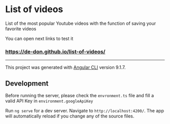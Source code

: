 # List of videos

List of the most popular Youtube videos with the function of saving your favorite videos

You can open next links to test it
### https://de-don.github.io/list-of-videos/

---

This project was generated with [Angular CLI](https://github.com/angular/angular-cli) version 9.1.7.


## Development

Before running the server, please check the `envronment.ts` file and fill a valid API Key in `environment.googleApiKey`


Run `ng serve` for a dev server. Navigate to `http://localhost:4200/`. The app will automatically reload if you change any of the source files.
